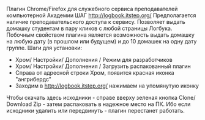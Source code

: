 Плагин Chrome/Firefox для служебного сервиса преподавателей компьютерной Академии ШАГ
http://logbook.itstep.org/
Предполагается наличие преподавательского доступа к сервису.
Позволяет выдать домашку студентам в пару кликов с любой страницы Логбука.
Побочным свойством плагина является возможность выдать домашку на любую дату (в прошлом или будущем) и до 10 домашек на одну дату группе.
Шаги для установки: 
- Хром/ Настройки/ Дополнения / Режим для разработчиков
- Хром/ Настройки/ Дополнения / Загрузить распакованный плагин
- Справа от адресной строки Хром, появится красная иконка "ангрибердс" 
- Заходим в http://logbook.itstep.org/ нажимаем на упомянутую иконку

Чтобы скачать здесь исходники - справе вверху зеленая кнопка Clone/ Download Zip - затем распаковать в надежное место на ПК. Ибо если исходники удалить или передвинуть - плагин перестанет работать.

